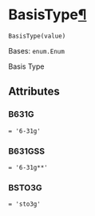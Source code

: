 # BasisType[¶](#basistype "Permalink to this headline")

<span id="undefined" />

`BasisType(value)`

Bases: `enum.Enum`

Basis Type

## Attributes

<span id="undefined" />

### B631G

`= '6-31g'`

<span id="undefined" />

### B631GSS

`= '6-31g**'`

<span id="undefined" />

### BSTO3G

`= 'sto3g'`
